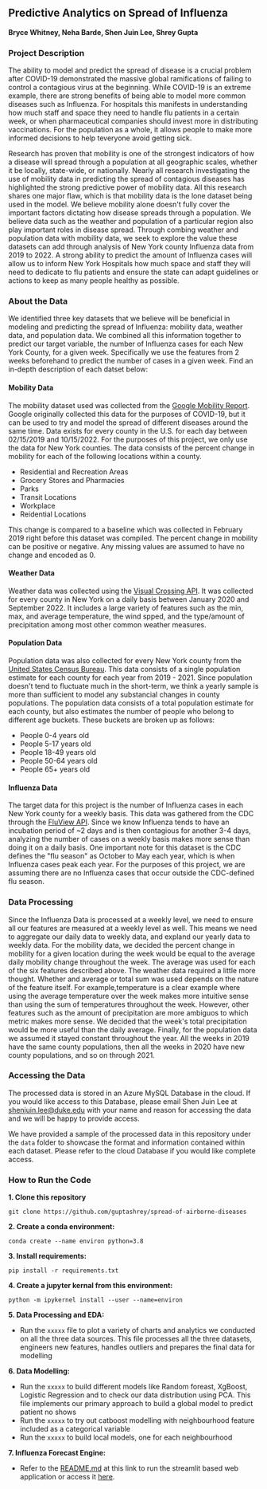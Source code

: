 ## Predictive Analytics on Spread of Influenza
**Bryce Whitney, Neha Barde, Shen Juin Lee, Shrey Gupta**

### Project Description
The ability to model and predict the spread of disease is a crucial problem after COVID-19 demonstrated the massive global ramifications of failing to control a contagious virus at the beginning. While COVID-19 is an extreme example, there are strong benefits of being able to model more common diseases such as Influenza. For hospitals this manifests in understanding how much staff and space they need to handle flu patients in a certain week, or when pharmaceutical companies should invest more in distributing vaccinations. For the population as a whole, it allows people to make more informed decisions to help teveryone avoid getting sick. 

Research has proven that mobility is one of the strongest indicators of how a disease will spread through a population at all geographic scales, whether it be locally, state-wide, or nationally. Nearly all research investigating the use of mobility data in predicting the spread of contagious diseases has highlighted the strong predictive power of mobility data. All this research shares one major flaw, which is that mobility data is the lone dataset being used in the model. We believe mobility alone doesn't fully cover the important factors dictating how disease spreads through a population. We believe data such as the weather and population of a particular region also play important roles in disease spread.  Through combing weather and population data with mobility data, we seek to explore the value these datasets can add through analysis of New York county Influenza data from 2019 to 2022. A strong ability to predict the amount of Influenza cases will allow us to inform New York Hospitals how much space and staff they will need to dedicate to flu patients and ensure the state can adapt guidelines or actions to keep as many people healthy as possible. 

### About the Data

We identified three key datasets that we believe will be beneficial in modeling and predicting the spread of Influenza: mobility data, weather data, and population data. We combined all this information together to predict our target variable, the number of Influenza cases for each New York County, for a given week. Specifically we use the features from 2 weeks beforehand to predict the number of cases in a given week. Find an in-depth description of each datset below:

#### Mobility Data
The mobility dataset used was collected from the [Google Mobility Report](https://www.google.com/covid19/mobility/). Google originally collected this data for the purposes of COVID-19, but it can be used to try and model the spread of different diseases around the same time. Data exists for every county in the U.S. for each day between 02/15/2019 and 10/15/2022. For the purposes of this project, we only use the data for New York counties. The data consists of the percent change in mobility for each of the following locations within a county.
- Residential and Recreation Areas
- Grocery Stores and Pharmacies
- Parks
- Transit Locations
- Workplace
- Reidential Locations

This change is compared to a baseline which was collected in February 2019 right before this dataset was compiled. The percent change in mobility can be positive or negative. Any missing values are assumed to have no change and encoded as 0.

#### Weather Data
Weather data was collected using the [Visual Crossing API](https://www.visualcrossing.com/). It was collected for every county in New York on a daily basis between January 2020 and September 2022. It includes a large variety of features such as the min, max, and average temperature, the wind spped, and the type/amount of precipitation among most other common weather measures. 

#### Population Data
Population data was also collected for every New York county from the [United States Census Bureau](https://www2.census.gov/programs-surveys/). This data consists of a single population estimate for each county for each year from 2019 - 2021. Since population doesn't tend to fluctuate much in the short-term, we think a yearly sample is more than sufficient to model any substancial changes in county populations. The population data consists of a total population estimate for each county, but also estimates the number of people who belong to different age buckets. These buckets are broken up as follows:
- People 0-4 years old
-	People 5-17 years old
-	People 18-49 years old
-	People 50-64 years old
-	People 65+ years old

#### Influenza Data
The target data for this project is the number of Influenza cases in each New York county for a weekly basis. This data was gathered from the CDC through the [FluView API](https://cmu-delphi.github.io/delphi-epidata/api/fluview.html). Since we know Influenza tends to have an incubation period of ~2 days and is then contagious for another 3-4 days, analyzing the number of cases on a weekly basis makes more sense than doing it on a daily basis. One important note for this dataset is the CDC defines the "flu season" as October to May each year, which is when Influenza cases peak each year. For the purposes of this project, we are assuming there are no Influenza cases that occur outside the CDC-defined flu season. 

### Data Processing
Since the Influenza Data is processed at a weekly level, we need to ensure all our features are measured at a weekly level as well. This means we need to aggregate our daily data to weekly data, and expland our yearly data to weekly data. For the mobility data, we decided the percent change in mobility for a given location during the week would be equal to the average daily mobility change throughout the week. The average was used for each of the six features described above. The weather data required a little more thought. Whether and average or total sum was used depends on the nature of the feature itself. For example,temperature is a clear example where using the average temperature over the week makes more intuitive sense than using the sum of temperatures throughout the week. However, other features such as the amount of precipitation are more ambiguos to which metric makes more sense. We decided that the week's total precipitation would be more useful than the daily average. Finally, for the population data we assumed it stayed constant throughout the year. All the weeks in 2019 have the same county populations, then all the weeks in 2020 have new county populations, and so on through 2021. 


### Accessing the Data
The processed data is stored in an Azure MySQL Database in the cloud. If you would like access to this Database, please email Shen Juin Lee at shenjuin.lee@duke.edu with your name and reason for accessing the data and we will be happy to provide access. 

We have provided a sample of the processed data in this repository under the `data` folder to showcase the format and information contained within each dataset. Please refer to the cloud Database if you would like complete access. 

### How to Run the Code
**1. Clone this repository**
```
git clone https://github.com/guptashrey/spread-of-airborne-diseases
```
**2. Create a conda environment:** 
```
conda create --name environ python=3.8
```
**3. Install requirements:** 
```
pip install -r requirements.txt
```
**4. Create a jupyter kernal from this environment:** 
```
python -m ipykernel install --user --name=environ
```
**5. Data Processing and EDA:**
* Run the `xxxxx` file to plot a variety of charts and analytics we conducted on all the three data sources. This file processes all the three datasets, engineers new features, handles outliers and prepares the final data for modelling

**6. Data Modelling:**
* Run the `xxxxx` to build different models like Random foreast, XgBoost, Logistic Regression and to check our data distribution using PCA. This file implements our primary approach to build a global model to predict patient no shows
* Run the `xxxxx` to try out catboost modelling with neighbourhood feature included as a categorical variable
* Run the `xxxxx` to build local models, one for each neighbourhood

**7. Influenza Forecast Engine:**
* Refer to the [README.md](https://github.com/guptashrey/spread-of-airborne-diseases/blob/st/README.md) at this link to run the streamlit based web application or access it [here](https://guptashrey-spread-of-airborne-diseases-streamlit-app-st-le86km.streamlit.app).
